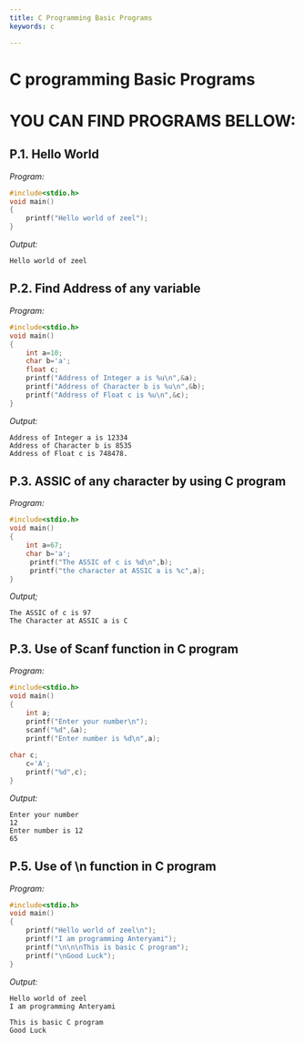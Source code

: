```yaml
---
title: C Programming Basic Programs
keywords: c

---
```



# C programming Basic Programs


# YOU CAN FIND PROGRAMS BELLOW:

## P.1. Hello World

*Program:*

```c
#include<stdio.h>
void main()
{
    printf("Hello world of zeel");
}
```

*Output:*

```terminal
Hello world of zeel
```

## P.2. Find Address of any variable

*Program:*

```c
#include<stdio.h>
void main()
{
    int a=10;
    char b='a';
    float c;
    printf("Address of Integer a is %u\n",&a);
    printf("Address of Character b is %u\n",&b);
    printf("Address of Float c is %u\n",&c);
}
```

*Output:*

```terminal
Address of Integer a is 12334
Address of Character b is 8535
Address of Float c is 748478.
```


## P.3. ASSIC of any character by using C program 

*Program:*

```c
#include<stdio.h>
void main()
{
    int a=67;
    char b='a';
     printf("The ASSIC of c is %d\n",b);
     printf("the character at ASSIC a is %c",a);
}
```

*Output;*
```terminal
The ASSIC of c is 97
The Character at ASSIC a is C
```

## P.3. Use of Scanf function in  C program 

*Program:*

```c
#include<stdio.h>
void main()
{
    int a;
    printf("Enter your number\n");
    scanf("%d",&a);
    printf("Enter number is %d\n",a);
    
char c;
    c='A';
    printf("%d",c);
}
```

*Output:*
```terminal
Enter your number
12
Enter number is 12
65
```

## P.5. Use of \n function in  C program 

*Program:*

```c
#include<stdio.h>
void main()
{
    printf("Hello world of zeel\n");
    printf("I am programming Anteryami");
    printf("\n\n\nThis is basic C program");
    printf("\nGood Luck");
}
```

*Output:*

```terminal
Hello world of zeel
I am programming Anteryami

This is basic C program
Good Luck
```